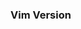 <!-- Please describe your issue above this line and enter details below. -->

### Vim Version

<!-- Paste the output of `vim --version` between the ``` markers. -->
```

```
